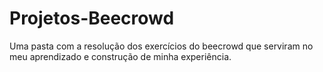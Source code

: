 # Projetos-Beecrowd
Uma pasta com a resolução dos exercícios do beecrowd que serviram no meu aprendizado e construção de minha experiência.
